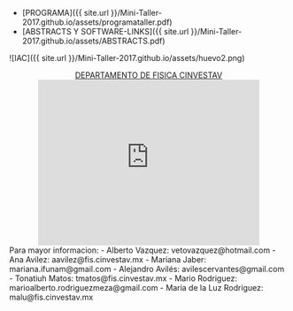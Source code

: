 ---
---


- [PROGRAMA]({{ site.url }}/Mini-Taller-2017.github.io/assets/programataller.pdf)<br>
- [ABSTRACTS Y SOFTWARE-LINKS]({{ site.url }}/Mini-Taller-2017.github.io/assets/ABSTRACTS.pdf)<br>



![IAC]({{ site.url }}/Mini-Taller-2017.github.io/assets/huevo2.png)
<center>
<a href="http://www.fis.cinvestav.mx/es/content/view/28/59/">DEPARTAMENTO DE FISICA CINVESTAV</a><br>
<iframe src="https://www.google.com/maps/embed?pb=!1m18!1m12!1m3!1d3760.719140943481!2d-99.13107568509201!3d19.51071568684002!2m3!1f0!2f0!3f0!3m2!1i1024!2i768!4f13.1!3m3!1m2!1s0x85d1f9c3f8c2a46d%3A0xff57ce285b4ec07a!2sCINVESTAV+Departamento+de+F%C3%ADsica!5e0!3m2!1ses-419!2smx!4v1491026280354" width="400" height="300" frameborder="0" style="border:0" allowfullscreen></iframe>
</center>
Para mayor informacion: 
- Alberto Vazquez: vetovazquez@hotmail.com
- Ana Avilez: aavilez@fis.cinvestav.mx
- Mariana Jaber: mariana.ifunam@gmail.com
- Alejandro Avilés: avilescervantes@gmail.com
- Tonatiuh Matos: tmatos@fis.cinvestav.mx
- Mario Rodriguez: marioalberto.rodriguezmeza@gmail.com
- Maria de la Luz Rodriguez: malu@fis.cinvestav.mx





